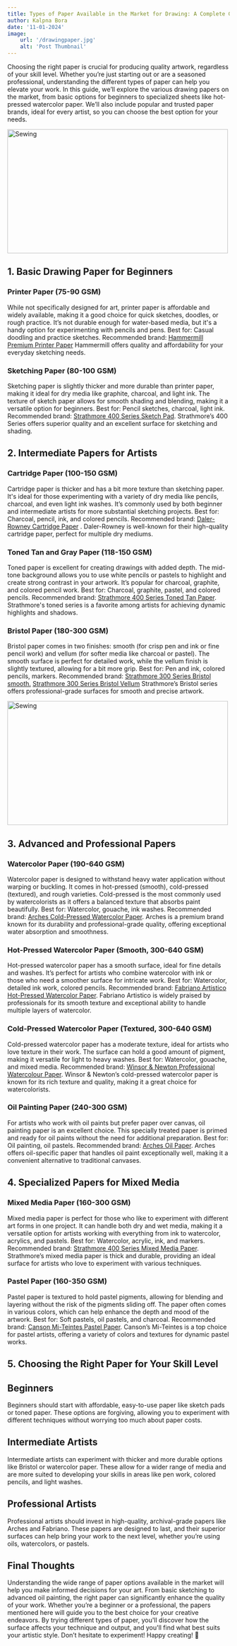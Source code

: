 ```yaml
---
title: Types of Paper Available in the Market for Drawing: A Complete Guide for Beginners and Professionals
author: Kalpna Bora
date: '11-01-2024'
image:
    url: '/drawingpaper.jpg'
    alt: 'Post Thumbnail'
---
```


Choosing the right paper is crucial for producing quality artwork, regardless of your skill level. Whether you’re just 
starting out or are a seasoned professional, understanding the different types of paper can help you elevate your work. 
In this guide, we’ll explore the various drawing papers on the market, from basic options for beginners to specialized sheets 
like hot-pressed watercolor paper. We’ll also include popular and trusted paper brands, ideal for every artist, so you can choose
the best option for your needs.

<div class="center">
  <img class="pro-img" width="500px" height="281" src="/drawingpaper.jpg" alt="Sewing" />
</div>

## 1. Basic Drawing Paper for Beginners

### Printer Paper (75-90 GSM)
While not specifically designed for art, printer paper is affordable and widely available, making it a good choice for quick sketches, 
doodles, or rough practice. It’s not durable enough for water-based media, but it's a handy option for experimenting with pencils and 
pens.
Best for: Casual doodling and practice sketches.
Recommended brand: [Hammermill Premium Printer Paper](https://amzn.to/4eY47GM)
Hammermill offers quality and affordability for your everyday sketching needs.
### Sketching Paper (80-100 GSM)
Sketching paper is slightly thicker and more durable than printer paper, making it ideal for dry media like graphite,
charcoal, and light ink. The texture of sketch paper allows for smooth shading and blending, making it a versatile option for beginners.
Best for: Pencil sketches, charcoal, light ink.
Recommended brand: [Strathmore 400 Series Sketch Pad](https://amzn.to/3zTFVqe). Strathmore’s 400 Series offers superior quality and an
excellent surface for
sketching and shading.

## 2. Intermediate Papers for Artists

### Cartridge Paper (100-150 GSM)
Cartridge paper is thicker and has a bit more texture than sketching paper. It's ideal for those experimenting with a variety
of dry media like pencils, charcoal, and even light ink washes. It’s commonly used by both beginner and intermediate artists for
more substantial sketching projects.
Best for: Charcoal, pencil, ink, and colored pencils.
Recommended brand: [Daler-Rowney Cartridge Paper](https://amzn.to/485Ujsb) . Daler-Rowney is well-known for their high-quality 
cartridge paper, perfect for
multiple dry mediums.
### Toned Tan and Gray Paper (118-150 GSM)
Toned paper is excellent for creating drawings with added depth. The mid-tone background allows you to use white pencils or pastels to
highlight and create strong contrast in your artwork. It’s popular for charcoal, graphite, and colored pencil work.
Best for: Charcoal, graphite, pastel, and colored pencils.
Recommended brand: [Strathmore 400 Series Toned Tan Paper](https://amzn.to/400U27O).  Strathmore's toned series is a favorite among 
artists for achieving dynamic 
highlights and shadows.
### Bristol Paper (180-300 GSM)
Bristol paper comes in two finishes: smooth (for crisp pen and ink or fine pencil work) and vellum (for softer media like charcoal or 
pastel). The smooth surface is perfect for detailed work, while the vellum finish is slightly textured, allowing for a bit more grip.
Best for: Pen and ink, colored pencils, markers.
Recommended brand: [Strathmore 300 Series Bristol smooth.](https://amzn.to/3BFBShT) 
[Strathmore 300 Series Bristol Vellum](https://amzn.to/4f2isBU) 
Strathmore’s Bristol series offers professional-grade surfaces for smooth and precise artwork.

<div class="center">
  <img class="pro-img" width="500px" height="281" src="/drawingpaper2.jpg" alt="Sewing" />
</div>

## 3. Advanced and Professional Papers

### Watercolor Paper (190-640 GSM)
Watercolor paper is designed to withstand heavy water application without warping or buckling. It comes in hot-pressed (smooth), 
cold-pressed (textured), and rough varieties. Cold-pressed is the most commonly used by watercolorists as it offers a balanced texture 
that absorbs paint beautifully.
Best for: Watercolor, gouache, ink washes.
Recommended brand: [Arches Cold-Pressed Watercolor Paper](https://amzn.to/481g8sN).  Arches is a premium brand known for its durability and professional-grade
quality, offering exceptional water absorption and smoothness.

### Hot-Pressed Watercolor Paper (Smooth, 300-640 GSM)
Hot-pressed watercolor paper has a smooth surface, ideal for fine details and washes. It’s perfect for artists who combine watercolor 
with ink or those who need a smoother surface for intricate work.
Best for: Watercolor, detailed ink work, colored pencils.
Recommended brand: [Fabriano Artistico Hot-Pressed Watercolor Paper](https://amzn.to/3Npp1CM). Fabriano Artistico is widely praised by professionals for its 
smooth texture and exceptional ability to handle multiple layers of watercolor.

### Cold-Pressed Watercolor Paper (Textured, 300-640 GSM)
Cold-pressed watercolor paper has a moderate texture, ideal for artists who love texture in their work. The surface can hold a 
good amount of pigment, making it versatile for light to heavy washes.
Best for: Watercolor, gouache, and mixed media.
Recommended brand: [Winsor & Newton Professional Watercolour Paper](https://amzn.to/4f1jL49). Winsor & Newton’s cold-pressed watercolor paper is known for 
its rich texture and quality, making it a great choice for watercolorists.
### Oil Painting Paper (240-300 GSM)
For artists who work with oil paints but prefer paper over canvas, oil painting paper is an excellent choice. This specially
treated paper is primed and ready for oil paints without the need for additional preparation.
Best for: Oil painting, oil pastels.
Recommended brand: [Arches Oil Paper](https://amzn.to/3zMpmwq).  Arches offers oil-specific paper that handles oil paint exceptionally well, making it a 
convenient alternative to traditional canvases.

## 4. Specialized Papers for Mixed Media

### Mixed Media Paper (160-300 GSM)
Mixed media paper is perfect for those who like to experiment with different art forms in one project.
It can handle both dry and wet media, making it a versatile option for artists working with everything from ink to watercolor,
acrylics, and pastels.
Best for: Watercolor, acrylic, ink, and markers.
Recommended brand: [Strathmore 400 Series Mixed Media Paper](https://amzn.to/4eFBVbM). Strathmore’s mixed media paper is thick and durable, providing an
ideal surface for artists who love to experiment with various techniques.

### Pastel Paper (160-350 GSM)
Pastel paper is textured to hold pastel pigments, allowing for blending and layering without the risk of the pigments sliding off.
The paper often comes in various colors, which can help enhance the depth and mood of the artwork.
Best for: Soft pastels, oil pastels, and charcoal.
Recommended brand: [Canson Mi-Teintes Pastel Paper](https://amzn.to/3BKipfR).  Canson’s Mi-Teintes is a top choice for pastel artists, 
offering a variety of colors and textures for dynamic pastel works.

## 5. Choosing the Right Paper for Your Skill Level
## Beginners
Beginners should start with affordable, easy-to-use paper like sketch pads or toned paper. These options are forgiving, allowing you to 
experiment with different techniques without worrying too much about paper costs.
## Intermediate Artists
Intermediate artists can experiment with thicker and more durable options like Bristol or watercolor paper. These allow for a wider range 
of media and are more suited to developing your skills in areas like pen work, colored pencils, and light washes.
## Professional Artists
Professional artists should invest in high-quality, archival-grade papers like Arches and Fabriano. These papers are designed to last, 
and their superior surfaces can help bring your work to the next level, whether you’re using oils, watercolors, or pastels.

## Final Thoughts
Understanding the wide range of paper options available in the market will help you make informed decisions for your art.
From basic sketching to advanced oil painting, the right paper can significantly enhance the quality of your work. 
Whether you’re a beginner or a professional, the papers mentioned here will guide you to the best choice for your creative endeavors.
By trying different types of paper, you'll discover how the surface affects your technique and output, and you'll find what best suits
your artistic style. Don’t hesitate to experiment!
Happy creating! 🎨


























   
